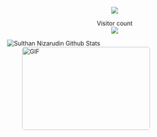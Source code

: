 <!--
### Hi there 👋


**SpooderManEXE/SpooderManEXE** is a ✨ _special_ ✨ repository because its `README.md` (this file) appears on your GitHub profile.

Here are some ideas to get you started:

- 🔭 I’m currently working on ...
- 🌱 I’m currently learning ...
- 👯 I’m looking to collaborate on ...
- 🤔 I’m looking for help with ...
- 💬 Ask me about ...
- 📫 How to reach me: ...
- 😄 Pronouns: ...
- ⚡ Fun fact: ...



<a href="https://twitter.com/rahulsinha036">
<img align="left" alt=" | Twitter" width="22px" src="https://cdn.jsdelivr.net/npm/simple-icons@v3/icons/twitter.svg" />
</a>
<a href="https://www.linkedin.com/in/rahulsinha036/">
<img align="left" alt="rahul sinha LinkdeIN" width="22px" src="https://cdn.jsdelivr.net/npm/simple-icons@v3/icons/linkedin.svg" />
</a>
<a href="https://t.me/rahulsinha036">
<img align="left" alt="rahul sinha" width="22px" src="https://cdn.jsdelivr.net/npm/simple-icons@v3/icons/telegram.svg" />
</a>
<a href="https://www.instagram.com/rahulsinha036/">
<img align="left" alt="rahul sinha Instagram" width="22px" src="https://cdn.jsdelivr.net/npm/simple-icons@v3/icons/instagram.svg" />
</a>
<a href="https://www.facebook.com/rahulsinha036">
<img align="left" alt="rahul sinha facebook" width="22px" src="https://cdn.jsdelivr.net/npm/simple-icons@v3/icons/facebook.svg" />
</a>
<a href="https://www.youtube.com/channel/UCcKTmc5Msymb45c7GYUlitQ?view_as=subscriber">
<img align="left" alt="rahul sinha Youtube" width="22px" src="https://cdn.jsdelivr.net/npm/simple-icons@v3/icons/youtube.svg" />
</a>
<a href="https://medium.com/@rahulsinha036">
<img align="left" alt="rahul sinha medium" width="22px" src="https://cdn.jsdelivr.net/npm/simple-icons@v3/icons/medium.svg" />
</a>

<br >
<br />

**My Intro ..**

Hello visitors, I'm Rahul Sinha. 🚀 I am from Jharkhand, India. Currently pursuing Electronics and Communication Engineering from 🏫 LPU-Punjab. Tech enthusiasts and my keen interest are on IoT, Voice Technology like Alexa and Google Assistant, and Python. Exploring more MS services as being part of Microsoft Student Partner Beta ⚡.

**🌱 I'm currently learning ...**
- 🎇 Python with module and packages
- 🎇 Iot and Embedded System
- 🎇 Git and GitHub
- 🎇 Advance Voice Tech in NLP
- 🎇 Microsoft Services like Azure and PowerApps

**🕹 I am working with ...** 

- [GitHub Alexa Repo](https://github.com/alexadevslpu)

**Languages and Tools ...**

<code><img height="20" src="https://raw.githubusercontent.com/github/explore/80688e429a7d4ef2fca1e82350fe8e3517d3494d/topics/python/python.png"></code>
<code><img height="20" src="https://raw.githubusercontent.com/github/explore/80688e429a7d4ef2fca1e82350fe8e3517d3494d/topics/git/git.png"></code>

- 📫 How to reach me:rahulsinharaja456@gmail.com
-->
<p align="center">
  <img src="https://github.com/SpooderManEXE/SpooderManEXE/cover-spooder.png" />
</p>



<p align="center"> 
  Visitor count<br>
  <img src="https://profile-counter.glitch.me/SpooderManEXE/count.svg" />
</p>



<p style="justify-contect: space-between;">

![Sulthan Nizarudin Github Stats](https://github-readme-stats.vercel.app/api?username=SpooderManEXE&show_icons=true_color=fff&icon_color=79ff97&text_color=9f9f9f&bg_color=151515)
<img style="border-radius: 5px; margin: 0 0 5px 35px;" alt="GIF" width="300px" height="195px" src="https://miro.medium.com/max/875/1*Urc28sbnORGOW5oyohQ06g.gif" />

</p>

